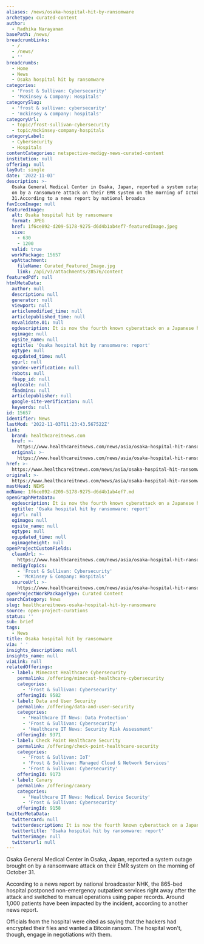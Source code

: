 ```yaml
---
aliases: /news/osaka-hospital-hit-by-ransomware
archetype: curated-content
author:
  - Radhika Narayanan
basePath: /news/
breadcrumbLinks:
  - /
  - /news/
  - ''
breadcrumbs:
  - Home
  - News
  - Osaka hospital hit by ransomware
categories:
  - 'Frost & Sullivan: Cybersecurity'
  - 'McKinsey & Company: Hospitals'
categorySlug:
  - 'frost & sullivan: cybersecurity'
  - 'mckinsey & company: hospitals'
categoryUrl:
  - topic/frost-sullivan-cybersecurity
  - topic/mckinsey-company-hospitals
categoryLabel:
  - Cybersecurity
  - Hospitals
contentCategories: netspective-medigy-news-curated-content
institution: null
offering: null
layOut: single
date: '2022-11-03'
description: >-
  Osaka General Medical Center in Osaka, Japan, reported a system outage brought
  on by a ransomware attack on their EMR system on the morning of October
  31.According to a news report by national broadca
favIconImage: null
featuredImage:
  alt: Osaka hospital hit by ransomware
  format: JPEG
  href: 1f6ce892-d209-5178-9275-d6d4b1ab4ef7-featuredImage.jpeg
  size:
    - 630
    - 1200
  valid: true
  workPackage: 15657
  wpAttachment:
    fileName: Curated_Featured_Image.jpg
    link: /api/v3/attachments/28576/content
featuredPdf: null
htmlMetaData:
  author: null
  description: null
  generator: null
  viewport: null
  articlemodified_time: null
  articlepublished_time: null
  msvalidate.01: null
  ogdescription: It is now the fourth known cyberattack on a Japanese hospital this year.
  ogimage: null
  ogsite_name: null
  ogtitle: 'Osaka hospital hit by ransomware: report'
  ogtype: null
  ogupdated_time: null
  ogurl: null
  yandex-verification: null
  robots: null
  fbapp_id: null
  oglocale: null
  fbadmins: null
  articlepublisher: null
  google-site-verification: null
  keywords: null
id: 15657
identifier: News
lastMod: '2022-11-03T11:23:43.567522Z'
link:
  brand: healthcareitnews.com
  href: >-
    https://www.healthcareitnews.com/news/asia/osaka-hospital-hit-ransomware-report
  original: >-
    https://www.healthcareitnews.com/news/asia/osaka-hospital-hit-ransomware-report
href: >-
  https://www.healthcareitnews.com/news/asia/osaka-hospital-hit-ransomware-report
original: >-
  https://www.healthcareitnews.com/news/asia/osaka-hospital-hit-ransomware-report
mastHead: NEWS
mdName: 1f6ce892-d209-5178-9275-d6d4b1ab4ef7.md
openGraphMetaData:
  ogdescription: It is now the fourth known cyberattack on a Japanese hospital this year.
  ogtitle: 'Osaka hospital hit by ransomware: report'
  ogurl: null
  ogimage: null
  ogsite_name: null
  ogtype: null
  ogupdated_time: null
  ogimageheight: null
openProjectCustomFields:
  cleanUrl: >-
    https://www.healthcareitnews.com/news/asia/osaka-hospital-hit-ransomware-report
  medigyTopics:
    - 'Frost & Sullivan: Cybersecurity'
    - 'McKinsey & Company: Hospitals'
  sourceUrl: >-
    https://www.healthcareitnews.com/news/asia/osaka-hospital-hit-ransomware-report
openProjectWorkPackageType: Curated Content
searchCategory: News
slug: healthcareitnews-osaka-hospital-hit-by-ransomware
source: open-project-curations
status: ''
sub: brief
tags:
  - News
title: Osaka hospital hit by ransomware
via: ' '
insights_description: null
insights_name: null
viaLink: null
relatedOfferings:
  - label: Mimecast Healthcare Cybersecurity
    permalink: /offering/mimecast-healthcare-cybersecurity
    categories:
      - 'Frost & Sullivan: Cybersecurity'
    offeringId: 9582
  - label: Data and User Security
    permalink: /offering/data-and-user-security
    categories:
      - 'Healthcare IT News: Data Protection'
      - 'Frost & Sullivan: Cybersecurity'
      - 'Healthcare IT News: Security Risk Assessment'
    offeringId: 9371
  - label: Check Point Healthcare Security
    permalink: /offering/check-point-healthcare-security
    categories:
      - 'Frost & Sullivan: IoT'
      - 'Frost & Sullivan: Managed Cloud & Network Services'
      - 'Frost & Sullivan: Cybersecurity'
    offeringId: 9173
  - label: Canary
    permalink: /offering/canary
    categories:
      - 'Healthcare IT News: Medical Device Security'
      - 'Frost & Sullivan: Cybersecurity'
    offeringId: 9158
twitterMetaData:
  twittercard: null
  twitterdescription: It is now the fourth known cyberattack on a Japanese hospital this year.
  twittertitle: 'Osaka hospital hit by ransomware: report'
  twitterimage: null
  twitterurl: null
---
```

<p>Osaka General Medical Center in Osaka, Japan, reported a system outage brought on by a ransomware attack on their EMR system on the morning of October 31.</p><p>According to a news report by national broadcaster NHK, the 865-bed hospital postponed non-emergency outpatient services right away after the attack and switched to manual operations using paper records. Around 1,000 patients have been impacted by the incident, according to another news report.</p><p>Officials from the hospital were cited as saying that the hackers had encrypted their files and wanted a Bitcoin ransom. The hospital won't, though, engage in negotiations with them.</p>